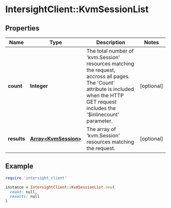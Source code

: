 # IntersightClient::KvmSessionList

## Properties

| Name | Type | Description | Notes |
| ---- | ---- | ----------- | ----- |
| **count** | **Integer** | The total number of &#39;kvm.Session&#39; resources matching the request, accross all pages. The &#39;Count&#39; attribute is included when the HTTP GET request includes the &#39;$inlinecount&#39; parameter. | [optional] |
| **results** | [**Array&lt;KvmSession&gt;**](KvmSession.md) | The array of &#39;kvm.Session&#39; resources matching the request. | [optional] |

## Example

```ruby
require 'intersight_client'

instance = IntersightClient::KvmSessionList.new(
  count: null,
  results: null
)
```

